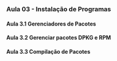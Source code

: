 ### Aula 03 - Instalação de Programas
#### Aula 3.1 Gerenciadores de Pacotes
#### Aula 3.2 Gerenciar pacotes DPKG e RPM
#### Aula 3.3 Compilação de Pacotes
